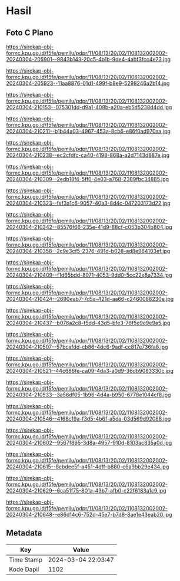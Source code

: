 # Hasil

## Foto C Plano

https://sirekap-obj-formc.kpu.go.id/f5fe/pemilu/pdpr/11/08/13/20/02/1108132002002-20240304-205901--9843b143-20c5-4b1b-9de4-4abf3fcc4e73.jpg

https://sirekap-obj-formc.kpu.go.id/f5fe/pemilu/pdpr/11/08/13/20/02/1108132002002-20240304-205923--11aa8876-01d1-499f-b8e9-5298246a2b14.jpg

https://sirekap-obj-formc.kpu.go.id/f5fe/pemilu/pdpr/11/08/13/20/02/1108132002002-20240304-210153--075301dd-d9a1-408b-a20a-eb5d5238d4dd.jpg

https://sirekap-obj-formc.kpu.go.id/f5fe/pemilu/pdpr/11/08/13/20/02/1108132002002-20240304-210211--b1b44a03-4967-453a-8cb6-e86f0ad970aa.jpg

https://sirekap-obj-formc.kpu.go.id/f5fe/pemilu/pdpr/11/08/13/20/02/1108132002002-20240304-210238--ec2cfdfc-ca40-4198-868a-a2d7143d887e.jpg

https://sirekap-obj-formc.kpu.go.id/f5fe/pemilu/pdpr/11/08/13/20/02/1108132002002-20240304-210309--2edb18f4-5ff0-4e03-a768-2389fbc34885.jpg

https://sirekap-obj-formc.kpu.go.id/f5fe/pemilu/pdpr/11/08/13/20/02/1108132002002-20240304-210323--fef3a1c6-9057-40a3-8d4c-047203173d22.jpg

https://sirekap-obj-formc.kpu.go.id/f5fe/pemilu/pdpr/11/08/13/20/02/1108132002002-20240304-210342--85576f66-235e-41d9-88cf-c053b304b804.jpg

https://sirekap-obj-formc.kpu.go.id/f5fe/pemilu/pdpr/11/08/13/20/02/1108132002002-20240304-210358--2c9e3cf5-2376-491d-b028-ad8e964103ef.jpg

https://sirekap-obj-formc.kpu.go.id/f5fe/pemilu/pdpr/11/08/13/20/02/1108132002002-20240304-210409--f1d65bdd-8071-4053-9dd0-5cc22e8a7334.jpg

https://sirekap-obj-formc.kpu.go.id/f5fe/pemilu/pdpr/11/08/13/20/02/1108132002002-20240304-210424--2690eab7-7d5a-421d-aa66-c2460088230e.jpg

https://sirekap-obj-formc.kpu.go.id/f5fe/pemilu/pdpr/11/08/13/20/02/1108132002002-20240304-210437--b076a2c8-f5dd-43d5-bfe3-76f5e9e9e9e5.jpg

https://sirekap-obj-formc.kpu.go.id/f5fe/pemilu/pdpr/11/08/13/20/02/1108132002002-20240304-210507--57bcafdd-cb86-4dc6-9adf-cc817e736fa8.jpg

https://sirekap-obj-formc.kpu.go.id/f5fe/pemilu/pdpr/11/08/13/20/02/1108132002002-20240304-210521--44c686fe-ca09-4da3-a0d9-36db9083330c.jpg

https://sirekap-obj-formc.kpu.go.id/f5fe/pemilu/pdpr/11/08/13/20/02/1108132002002-20240304-210533--3a56df05-1b96-4d4a-b950-6778e1044cf8.jpg

https://sirekap-obj-formc.kpu.go.id/f5fe/pemilu/pdpr/11/08/13/20/02/1108132002002-20240304-210546--4168c19a-f3d5-4b6f-a5da-03d569d92088.jpg

https://sirekap-obj-formc.kpu.go.id/f5fe/pemilu/pdpr/11/08/13/20/02/1108132002002-20240304-210602--9567f895-3d8a-4957-910d-8103ac835a0d.jpg

https://sirekap-obj-formc.kpu.go.id/f5fe/pemilu/pdpr/11/08/13/20/02/1108132002002-20240304-210615--8cbdee5f-a451-4dff-b880-c6a9bb29e434.jpg

https://sirekap-obj-formc.kpu.go.id/f5fe/pemilu/pdpr/11/08/13/20/02/1108132002002-20240304-210629--6ca51f75-801a-43b7-afb0-c22f6183a1c9.jpg

https://sirekap-obj-formc.kpu.go.id/f5fe/pemilu/pdpr/11/08/13/20/02/1108132002002-20240304-210648--e86d14c6-752d-45e7-b7d8-8ae1e43eab20.jpg


## Metadata

| Key        | Value               |
| ---------- | ------------------- |
| Time Stamp | 2024-03-04 22:03:47 |
| Kode Dapil | 1102                |



